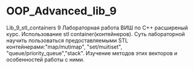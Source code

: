 # OOP_Advanced_lib_9
Lib_9_stl_containers 9 Лабораторная работа ВИШ по С++ расширеный курс. 
Использование stl container(контейнеров). Суть лабораторной научить пользоваться предоставляемыми STL контейнерами:"map/mutimap", "set/muitiset", "queue/priority_queue","stack". 
Изучение методов этих векторов и особенностей работы с ними.
